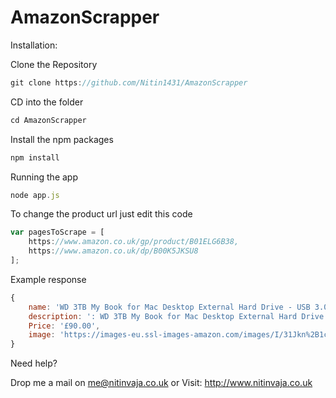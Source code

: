 # AmazonScrapper
Installation:

Clone the Repository

```javascript
git clone https://github.com/Nitin1431/AmazonScrapper
```

CD into the folder
```javascript
cd AmazonScrapper
```

Install the npm packages
```javascript
npm install
```

Running the app
```javascript
node app.js
```

To change the product url just edit this code
```javascript
var pagesToScrape = [
    https://www.amazon.co.uk/gp/product/B01ELG6B38,
    https://www.amazon.co.uk/dp/B00K5JKSU8
];
```

Example response
```javascript
{
    name: 'WD 3TB My Book for Mac Desktop External Hard Drive - USB 3.0 - WDBYCC0030HBK-EESN',
    description: ': WD 3TB My Book for Mac Desktop External Hard Drive - USB 3.0 - WDBYCC0030HBK-EESN.',
    Price: '£90.00',
    image: 'https://images-eu.ssl-images-amazon.com/images/I/31Jkn%2B1clFL._SY300_QL70_.jpg' 
}
```

Need help?

Drop me a mail on me@nitinvaja.co.uk or Visit: http://www.nitinvaja.co.uk

